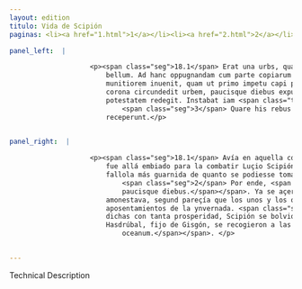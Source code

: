 ```yaml
---
layout: edition
titulo: Vida de Scipión
paginas: <li><a href="1.html">1</a></li><li><a href="2.html">2</a></li><li><a href="3.html">3</a></li><li><a href="4.html">4</a></li><li><a href="5.html">5</a></li><li><a href="6.html">6</a></li><li><a href="7.html">7</a></li><li><a href="8.html">8</a></li><li><a href="9.html">9</a></li><li><a href="10.html">10</a></li><li><a href="11.html">11</a></li><li><a href="12.html">12</a></li><li><a href="13.html">13</a></li><li><a href="14.html">14</a></li><li><a href="15.html">15</a></li><li><a href="16.html">16</a></li><li><a href="17.html">17</a></li><li><a href="18.html">18</a></li><li><a href="19.html">19</a></li><li><a href="20.html">20</a></li><li><a href="21.html">21</a></li><li><a href="22.html">22</a></li><li><a href="23.html">23</a></li><li><a href="24.html">24</a></li><li><a href="25.html">25</a></li><li><a href="26.html">26</a></li><li><a href="27.html">27</a></li><li><a href="28.html">28</a></li><li><a href="29.html">29</a></li><li><a href="30.html">30</a></li><li><a href="31.html">31</a></li><li><a href="32.html">32</a></li><li><a href="33.html">33</a></li><li><a href="34.html">34</a></li><li><a href="35.html">35</a></li><li><a href="36.html">36</a></li><li><a href="37.html">37</a></li><li><a href="38.html">38</a></li><li><a href="39.html">39</a></li><li><a href="40.html">40</a></li><li><a href="41.html">41</a></li><li><a href="42.html">42</a></li><li><a href="43.html">43</a></li><li><a href="44.html">44</a></li><li><a href="45.html">45</a></li><li><a href="46.html">46</a></li><li><a href="47.html">47</a></li><li><a href="48.html">48</a></li><li><a href="49.html">49</a></li><li><a href="50.html">50</a></li><li><a href="51.html">51</a></li><li><a href="52.html">52</a></li><li><a href="53.html">53</a></li><li><a href="54.html">54</a></li><li><a href="55.html">55</a></li><li><a href="56.html">56</a></li><li><a href="57.html">57</a></li><li><a href="58.html">58</a></li><li><a href="59.html">59</a></li><li><a href="60.html">60</a></li><li><a href="61.html">61</a></li><li><a href="62.html">62</a></li><li><a href="63.html">63</a></li><li><a href="64.html">64</a></li><li><a href="65.html">65</a></li><li><a href="66.html">66</a></li><li><a href="67.html">67</a></li><li><a href="68.html">68</a></li><li><a href="69.html">69</a></li><li><a href="70.html">70</a></li><li><a href="71.html">71</a></li><li><a href="72.html">72</a></li><li><a href="73.html">73</a></li><li><a href="74.html">74</a></li>

panel_left:  |

                    <p><span class="seg">18.1</span> Erat una urbs, quam incolae regionis <span class="tooltip">Oringem<span class="tooltiptext">originem <span class="siglas">N U</span> </span></span> appellant, opulentissima sane et acommodatissima ad renouandum
                        bellum. Ad hanc oppugnandam cum parte copiarum missus Lucio Scipio locum
                        munitiorem inuenit, quam ut primo impetu capi posset. <span class="seg">2</span> Itaque
                        corona circundedit urbem, paucisque diebus expugnatam direptamque in
                        potestatem redegit. Instabat iam <span class="tooltip">propinqua<span class="tooltiptext">propinquo <span class="siglas">P</span> </span></span> hyems et tempus admonere uidebatur, hyberna utrique peterent.
                            <span class="seg">3</span> Quare his rebus <span class="tooltip">prospere gestis<span class="tooltiptext"><span class="om"><i>om. </i></span> <span class="siglas">U</span> </span></span>, Scipio Tarraconem Mago et Hasdrubal Gisgonis filius se ad oceanum
                        receperunt.</p>
                

panel_right:  |

                    <p><span class="seg">18.1</span> Avía en aquella comarca una çibdad que los <span class="tooltip">moradores<span class="tooltiptext">los los  </span></span> d'ella llaman Oringe, muy rica y muy oportuna para renovar guerra;
                        fue allá embiado para la combatir Luçio Scipión con una parte de la gente y
                        fallola más guarnida de quanto se podiesse tomar de la primer acometida.
                            <span class="seg">2</span> Por ende, <span class="tooltip">çercola<span class="tooltiptext">çerca la  </span></span> con gente puesta en derredor y <span class="tooltip">óvola<span class="tooltiptext">ovo lo  </span></span> en su poderío tomada por fuerça y metida a robo<span class="nota"><sup>9</sup><span class="texto_nota">P. omite
                            paucisque diebus.</span></span>. Ya se açercava el invierno y el tiempo
                        amonestava, segund pareçía que los unos y los otros se recogiessen a los
                        aposentamientos de la ynvernada. <span class="seg">3</span> Y ya fechas las cosas ante
                        dichas con tanta prosperidad, Scipión se bolvió a Tarragona, y Magón y
                        Hasdrúbal, fijo de Gisgón, se recogieron a las riberas del oçéano<span class="nota"><sup>10</sup><span class="texto_nota">a las riberas del oçéano: explicitación del lat. ad
                            oceanum.</span></span>. </p>
                

---
```


Technical Description 
